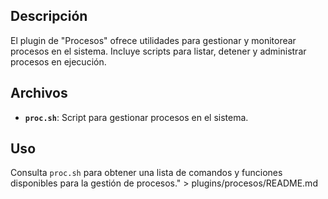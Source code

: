 
## Descripción
El plugin de \"Procesos\" ofrece utilidades para gestionar y monitorear procesos en el sistema. Incluye scripts para listar, detener y administrar procesos en ejecución.

## Archivos
- **`proc.sh`**: Script para gestionar procesos en el sistema.

## Uso
Consulta `proc.sh` para obtener una lista de comandos y funciones disponibles para la gestión de procesos." > plugins/procesos/README.md

